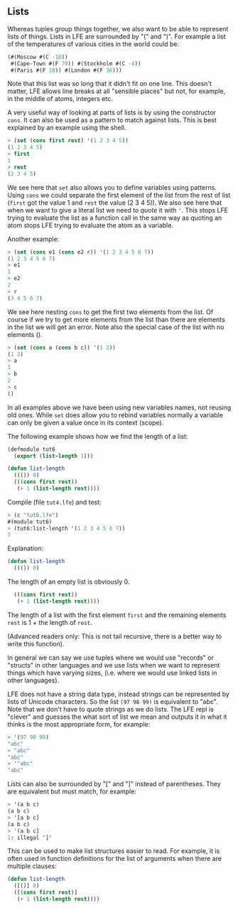 ## Lists

Whereas tuples group things together, we also want to be able to represent lists of things. Lists in LFE are surrounded by "(" and ")". For example a list of the temperatures of various cities in the world could be:

```lisp
(#(Moscow #(C -10))
 #(Cape-Town #(F 70)) #(Stockholm #(C -4))
 #(Paris #(F 28)) #(London #(F 36)))
```

Note that this list was so long that it didn't fit on one line. This doesn't matter, LFE allows line breaks at all "sensible places" but not, for example, in the middle of atoms, integers etc.

A very useful way of looking at parts of lists is by using the constructor ``cons``. It can also be used as a pattern to match against lists. This is best explained by an example using the shell.

```lisp
> (set (cons first rest) '(1 2 3 4 5))
(1 2 3 4 5)
> first
1
> rest
(2 3 4 5)
```

We see here that ``set`` also allows you to define variables using patterns. Using ``cons`` we could separate the first element of the list from the rest of list (``first`` got the value 1 and ``rest`` the value (2 3 4 5)). We also see here that when we want to give a literal list we need to *quote* it with ``'``. This stops LFE trying to evaluate the list as a function call in the same way as quoting an atom stops LFE trying to evaluate the atom as a variable.

Another example:

```lisp
> (set (cons e1 (cons e2 r)) '(1 2 3 4 5 6 7))
(1 2 3 4 5 6 7)
> e1
1
> e2
2
> r
(3 4 5 6 7)
```

We see here nesting ``cons`` to get the first two elements from the list. Of course if we try to get more elements from the list than there are elements in the list we will get an error. Note also the special case of the list with no elements ().

```lisp
> (set (cons a (cons b c)) '(1 2))
(1 2)
> a
1
> b
2
> c
()
```

In all examples above we have been using new variables names, not reusing old ones. While ``set`` does allow you to rebind variables normally a variable can only be given a value once in its context (scope).

The following example shows how we find the length of a list:

```lisp
(defmodule tut6
  (export (list-length 1)))

(defun list-length
  ((()) 0)
  (((cons first rest))
   (+ 1 (list-length rest))))
```

Compile (file ``tut4.lfe``) and test:

```lisp
> (c "tut6.lfe")
#(module tut6)
> (tut6:list-length '(1 2 3 4 5 6 7))
7
```

Explanation:

```lisp
(defun list-length
  ((()) 0)
```

The length of an empty list is obviously 0.

```lisp
  (((cons first rest))
   (+ 1 (list-length rest))))
```

The length of a list with the first element ``first`` and the remaining elements ``rest`` is 1 + the length of ``rest``.

(Advanced readers only: This is not tail recursive, there is a better way to write this function).

In general we can say we use tuples where we would use "records" or "structs" in other languages and we use lists when we want to represent things which have varying sizes, (i.e. where we would use linked lists in other languages).

LFE does not have a string data type, instead strings can be represented by lists of Unicode characters. So the list ``(97 98 99)`` is equivalent to "abc". Note that we don't have to quote strings as we do lists. The LFE repl is "clever" and guesses the what sort of list we mean and outputs it in what it thinks is the most appropriate form, for example:

```lisp
> '(97 98 99)
"abc"
> "abc"
"abc"
> '"abc"
"abc"
```

Lists can also be surrounded by "[" and "]" instead of parentheses. They are equivalent but must match, for example:

```lisp
> '(a b c)
(a b c)
> '[a b c]
(a b c)
> '(a b c]
1: illegal ']'
```

This can be used to make list structures easier to read. For example, it is often used in function definitions for the list of arguments when there are multiple clauses:

```lisp
(defun list-length
  ([()] 0)
  ([(cons first rest)]
   (+ 1 (list-length rest))))
```
